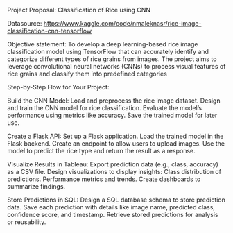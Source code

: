 Project Proposal: Classification of Rice using CNN

Datasource: https://www.kaggle.com/code/nmaleknasr/rice-image-classification-cnn-tensorflow

Objective statement:
To develop a deep learning-based rice image classification model using TensorFlow
that can accurately identify and categorize different types of rice grains from 
images. The project aims to leverage convolutional neural networks (CNNs) to 
process visual features of rice grains and classify them into predefined categories 

Step-by-Step Flow for Your Project:

Build the CNN Model:
Load and preprocess the rice image dataset.
Design and train the CNN model for rice classification.
Evaluate the model’s performance using metrics like accuracy.
Save the trained model for later use.

Create a Flask API:
Set up a Flask application.
Load the trained model in the Flask backend.
Create an endpoint to allow users to upload images.
Use the model to predict the rice type and return the result as a response.

Visualize Results in Tableau:
Export prediction data (e.g., class, accuracy) as a CSV file.
Design visualizations to display insights:
Class distribution of predictions.
Performance metrics and trends.
Create dashboards to summarize findings.

Store Predictions in SQL:
Design a SQL database schema to store prediction data.
Save each prediction with details like image name, predicted class, confidence score, and timestamp.
Retrieve stored predictions for analysis or reusability.
